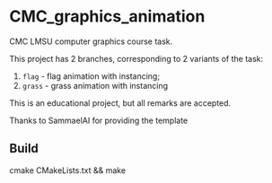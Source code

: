 # CMC_graphics_animation

CMC LMSU computer graphics course task.

This project has 2 branches, corresponding to 2 variants of the task:
1. ```flag``` - flag animation with instancing;
2. ```grass``` - grass animation with instancing

This is an educational project, but all remarks are accepted. 

Thanks to SammaelAI for providing the template

## Build
cmake CMakeLists.txt && make

